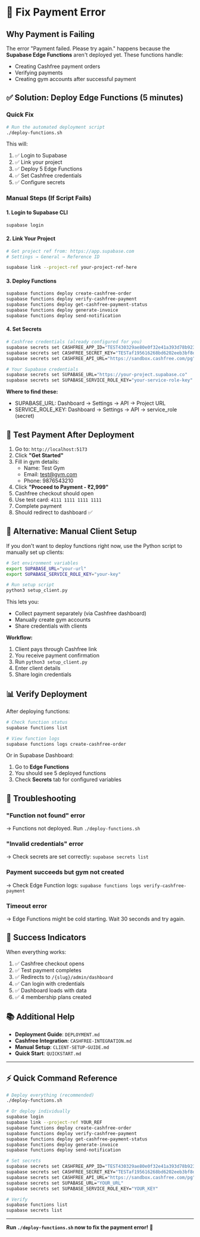 # 🔧 Fix Payment Error

## Why Payment is Failing

The error "Payment failed. Please try again." happens because the **Supabase Edge Functions** aren't deployed yet. These functions handle:
- Creating Cashfree payment orders
- Verifying payments
- Creating gym accounts after successful payment

## ✅ Solution: Deploy Edge Functions (5 minutes)

### Quick Fix

```bash
# Run the automated deployment script
./deploy-functions.sh
```

This will:
1. ✅ Login to Supabase
2. ✅ Link your project
3. ✅ Deploy 5 Edge Functions
4. ✅ Set Cashfree credentials
5. ✅ Configure secrets

### Manual Steps (If Script Fails)

#### 1. Login to Supabase CLI

```bash
supabase login
```

#### 2. Link Your Project

```bash
# Get project ref from: https://app.supabase.com
# Settings → General → Reference ID

supabase link --project-ref your-project-ref-here
```

#### 3. Deploy Functions

```bash
supabase functions deploy create-cashfree-order
supabase functions deploy verify-cashfree-payment
supabase functions deploy get-cashfree-payment-status
supabase functions deploy generate-invoice
supabase functions deploy send-notification
```

#### 4. Set Secrets

```bash
# Cashfree credentials (already configured for you)
supabase secrets set CASHFREE_APP_ID="TEST430329ae80e0f32e41a393d78b923034"
supabase secrets set CASHFREE_SECRET_KEY="TESTaf195616268bd6202eeb3bf8dc458956e7192a85"
supabase secrets set CASHFREE_API_URL="https://sandbox.cashfree.com/pg"

# Your Supabase credentials
supabase secrets set SUPABASE_URL="https://your-project.supabase.co"
supabase secrets set SUPABASE_SERVICE_ROLE_KEY="your-service-role-key"
```

**Where to find these:**
- SUPABASE_URL: Dashboard → Settings → API → Project URL
- SERVICE_ROLE_KEY: Dashboard → Settings → API → service_role (secret)

## 🧪 Test Payment After Deployment

1. Go to: `http://localhost:5173`
2. Click **"Get Started"**
3. Fill in gym details:
   - Name: Test Gym
   - Email: test@gym.com
   - Phone: 9876543210
4. Click **"Proceed to Payment - ₹2,999"**
5. Cashfree checkout should open
6. Use test card: `4111 1111 1111 1111`
7. Complete payment
8. Should redirect to dashboard ✅

## 🎯 Alternative: Manual Client Setup

If you don't want to deploy functions right now, use the Python script to manually set up clients:

```bash
# Set environment variables
export SUPABASE_URL="your-url"
export SUPABASE_SERVICE_ROLE_KEY="your-key"

# Run setup script
python3 setup_client.py
```

This lets you:
- Collect payment separately (via Cashfree dashboard)
- Manually create gym accounts
- Share credentials with clients

**Workflow:**
1. Client pays through Cashfree link
2. You receive payment confirmation
3. Run `python3 setup_client.py`
4. Enter client details
5. Share login credentials

## 📊 Verify Deployment

After deploying functions:

```bash
# Check function status
supabase functions list

# View function logs
supabase functions logs create-cashfree-order
```

Or in Supabase Dashboard:
1. Go to **Edge Functions**
2. You should see 5 deployed functions
3. Check **Secrets** tab for configured variables

## 🐛 Troubleshooting

### "Function not found" error
→ Functions not deployed. Run `./deploy-functions.sh`

### "Invalid credentials" error
→ Check secrets are set correctly: `supabase secrets list`

### Payment succeeds but gym not created
→ Check Edge Function logs: `supabase functions logs verify-cashfree-payment`

### Timeout error
→ Edge Functions might be cold starting. Wait 30 seconds and try again.

## 🎉 Success Indicators

When everything works:

1. ✅ Cashfree checkout opens
2. ✅ Test payment completes
3. ✅ Redirects to `/{slug}/admin/dashboard`
4. ✅ Can login with credentials
5. ✅ Dashboard loads with data
6. ✅ 4 membership plans created

## 📚 Additional Help

- **Deployment Guide**: `DEPLOYMENT.md`
- **Cashfree Integration**: `CASHFREE-INTEGRATION.md`
- **Manual Setup**: `CLIENT-SETUP-GUIDE.md`
- **Quick Start**: `QUICKSTART.md`

---

## ⚡ Quick Command Reference

```bash
# Deploy everything (recommended)
./deploy-functions.sh

# Or deploy individually
supabase login
supabase link --project-ref YOUR_REF
supabase functions deploy create-cashfree-order
supabase functions deploy verify-cashfree-payment
supabase functions deploy get-cashfree-payment-status
supabase functions deploy generate-invoice
supabase functions deploy send-notification

# Set secrets
supabase secrets set CASHFREE_APP_ID="TEST430329ae80e0f32e41a393d78b923034"
supabase secrets set CASHFREE_SECRET_KEY="TESTaf195616268bd6202eeb3bf8dc458956e7192a85"
supabase secrets set CASHFREE_API_URL="https://sandbox.cashfree.com/pg"
supabase secrets set SUPABASE_URL="YOUR_URL"
supabase secrets set SUPABASE_SERVICE_ROLE_KEY="YOUR_KEY"

# Verify
supabase functions list
supabase secrets list
```

---

**Run `./deploy-functions.sh` now to fix the payment error!** 🚀

